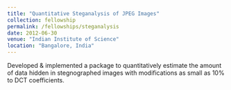 ```yaml
---
title: "Quantitative Steganalysis of JPEG Images"
collection: fellowship
permalink: /fellowships/steganalysis
date: 2012-06-30
venue: "Indian Institute of Science"
location: "Bangalore, India"
---
```

Developed & implemented a package to quantitatively estimate the amount of data hidden in stegnographed images with modifications as small as 10% to DCT coefficients.
